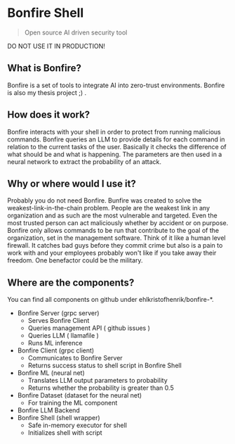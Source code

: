 # Bonfire Shell
> Open source AI driven security tool

DO NOT USE IT IN PRODUCTION!

## What is Bonfire?

Bonfire is a set of tools to integrate AI into zero-trust environments. 
Bonfire is also my thesis project ;) .

## How does it work?

Bonfire interacts with your shell in order to protect from running malicious commands.
Bonfire queries an LLM to provide details for each command in relation to the current tasks of the user.
Basically it checks the difference of what should be and what is happening.
The parameters are then used in a neural network to extract the probability of an attack.

## Why or where would I use it?

Probably you do not need Bonfire.
Bunfire was created to solve the weakest-link-in-the-chain problem. 
People are the weakest link in any organization and as such are the most vulnerable and targeted. 
Even the most trusted person can act maliciously whether by accident or on purpose.
Bonfire only allows commands to be run that contribute to the goal of the organization, set in the management software.
Think of it like a human level firewall.
It catches bad guys before they commit crime but also is a pain to work with and your employees probably won't like if you take away their freedom.
One benefactor could be the military.

## Where are the components?

You can find all components on github under ehlkristofhenrik/bonfire-*.

* Bonfire Server  (grpc server)
  * Serves Bonfire Client
  * Queries management API ( github issues )
  * Queries LLM ( llamafile )
  * Runs ML inference
* Bonfire Client  (grpc client)
  * Communicates to Bonfire Server
  * Returns success status to shell script in Bonfire Shell
* Bonfire ML      (neural net)
  * Translates LLM output parameters to probability
  * Returns whether the probability is greater than 0.5
* Bonfire Dataset (dataset for the neural net)
  * For training the ML component
* Bonfire LLM Backend
* Bonfire Shell   (shell wrapper)
  * Safe in-memory executor for shell
  * Initializes shell with script
